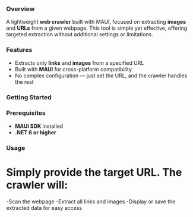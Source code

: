 ### Overview

A lightweight **web crawler** built with MAUI, focused on extracting **images** and **URLs** from a given webpage. This tool is simple yet effective, offering targeted extraction without additional settings or limitations.

### Features
- Extracts only **links** and **images** from a specified URL
- Built with **MAUI** for cross-platform compatibility
- No complex configuration — just set the URL, and the crawler handles the rest

### Getting Started

### Prerequisites
- **MAUI SDK** installed
- **.NET 6 or higher**

### Usage
# Simply provide the target URL. The crawler will:
-Scan the webpage
-Extract all links and images
-Display or save the extracted data for easy access



 
 
